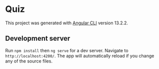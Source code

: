 # Quiz

This project was generated with [Angular CLI](https://github.com/angular/angular-cli) version 13.2.2.

## Development server

Run `npm install` then `ng serve` for a dev server. Navigate to `http://localhost:4200/`. The app will automatically reload if you change any of the source files.
